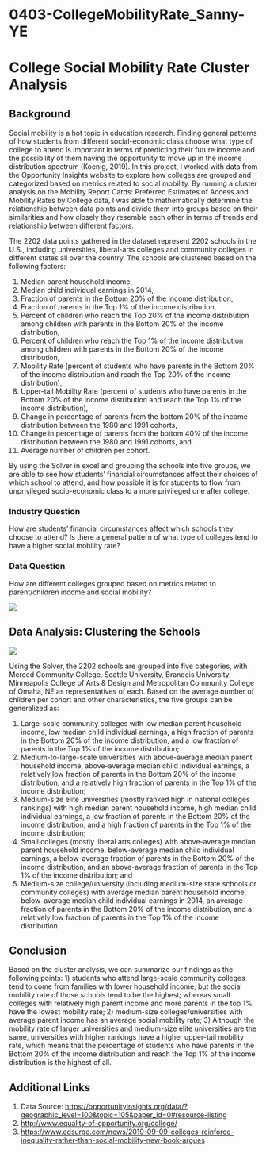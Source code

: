 # 0403-CollegeMobilityRate_Sanny-YE
# College Social Mobility Rate Cluster Analysis
## Background 
Social mobility is a hot topic in education research. Finding general patterns of how students from different social-economic class choose what type of college to attend is important in terms of predicting their future income and the possibility of them having the opportunity to move up in the income distribution spectrum (Koenig, 2019). In this project, I worked with data from the Opportunity Insights website to explore how colleges are grouped and categorized based on metrics related to social mobility. By running a cluster analysis on the Mobility Report Cards: Preferred Estimates of Access and Mobility Rates by College data, I was able to mathematically determine the relationship between data points and divide them into groups based on their similarities and how closely they resemble each other in terms of trends and relationship between different factors. 

The 2202 data points gathered in the dataset represent 2202 schools in the U.S., including universities, liberal-arts colleges and community colleges in different states all over the country. The schools are clustered based on the following factors:


1)	Median parent household income,
2)	Median child individual earnings in 2014,
3)	Fraction of parents in the Bottom 20% of the income distribution,
4)	Fraction of parents in the Top 1% of the income distribution,
5)	Percent of children who reach the Top 20% of the income distribution among children with parents in the Bottom 20% of the income distribution,
6)	Percent of children who reach the Top 1% of the income distribution among children with parents in the Bottom 20% of the income distribution,
7)	Mobility Rate (percent of students who have parents in the Bottom 20% of the income distribution and reach the Top 20% of the income distribution),
8)	Upper-tail Mobility Rate (percent of students who have parents in the Bottom 20% of the income distribution and reach the Top 1% of the income distribution),
9)	Change in percentage of parents from the bottom 20% of the income distribution between the 1980 and 1991 cohorts, 
10)	Change in percentage of parents from the bottom 40% of the income distribution between the 1980 and 1991 cohorts, and 
11)	Average number of children per cohort.

By using the Solver in excel and grouping the schools into five groups, we are able to see how students’ financial circumstances affect their choices of which school to attend, and how possible it is for students to flow from unprivileged socio-economic class to a more privileged one after college.

### Industry Question
How are students’ financial circumstances affect which schools they choose to attend? Is there a general pattern of what type of colleges tend to have a higher social mobility rate?
### Data Question 
How are different colleges grouped based on metrics related to parent/children income and social mobility?

![](Images/Graph.png)

## Data Analysis: Clustering the Schools
![](Images/Cluster.png)

Using the Solver, the 2202 schools are grouped into five categories, with Merced Community College, Seattle University, Brandeis University, Minneapolis College of Arts & Design and Metropolitan Community College of Omaha, NE as representatives of each. Based on the average number of children per cohort and other characteristics, the five groups can be generalized as:
1)	Large-scale community colleges with low median parent household income, low median child individual earnings, a high fraction of parents in the Bottom 20% of the income distribution, and a low fraction of parents in the Top 1% of the income distribution;
2)	Medium-to-large-scale universities with above-average median parent household income, above-average median child individual earnings, a relatively low fraction of parents in the Bottom 20% of the income distribution, and a relatively high fraction of parents in the Top 1% of the income distribution;
3)	Medium-size elite universities (mostly ranked high in national colleges rankings) with high median parent household income, high median child individual earnings, a low fraction of parents in the Bottom 20% of the income distribution, and a high fraction of parents in the Top 1% of the income distribution;
4)	Small colleges (mostly liberal arts colleges) with above-average median parent household income, below-average median child individual earnings, a below-average fraction of parents in the Bottom 20% of the income distribution, and an above-average fraction of parents in the Top 1% of the income distribution; and 
5)	Medium-size college/university (including medium-size state schools or community colleges) with average median parent household income, below-average median child individual earnings in 2014, an average fraction of parents in the Bottom 20% of the income distribution, and a relatively low fraction of parents in the Top 1% of the income distribution.

## Conclusion
Based on the cluster analysis, we can summarize our findings as the following points: 1) students who attend large-scale community colleges tend to come from families with lower household income, but the social mobility rate of those schools tend to be the highest; whereas small colleges with relatively high parent income and more parents in the top 1% have the lowest mobility rate; 2) medium-size colleges/universities with average parent income has an average social mobility rate; 3) Although the mobility rate of larger universities and medium-size elite universities are the same, universities with higher rankings have a higher upper-tail mobility rate, which means that the percentage of students who have parents in the Bottom 20% of the income distribution and reach the Top 1% of the income distribution is the highest of all.

## Additional Links
1) Data Source: https://opportunityinsights.org/data/?geographic_level=100&topic=105&paper_id=0#resource-listing 
2) http://www.equality-of-opportunity.org/college/
3) https://www.edsurge.com/news/2019-09-09-colleges-reinforce-inequality-rather-than-social-mobility-new-book-argues
